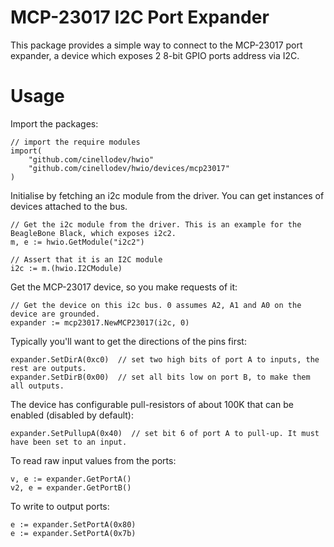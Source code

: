 # MCP-23017 I2C Port Expander

This package provides a simple way to connect to the MCP-23017 port expander, a device which exposes 2 8-bit
GPIO ports address via I2C. 

# Usage

Import the packages:

	// import the require modules
	import(
		"github.com/cinellodev/hwio"
		"github.com/cinellodev/hwio/devices/mcp23017"
	)

Initialise by fetching an i2c module from the driver. You can get instances of devices attached to
the bus.

	// Get the i2c module from the driver. This is an example for the BeagleBone Black, which exposes i2c2.
	m, e := hwio.GetModule("i2c2")

	// Assert that it is an I2C module
	i2c := m.(hwio.I2CModule)

Get the MCP-23017 device, so you make requests of it:

	// Get the device on this i2c bus. 0 assumes A2, A1 and A0 on the device are grounded.
	expander := mcp23017.NewMCP23017(i2c, 0)

Typically you'll want to get the directions of the pins first:

	expander.SetDirA(0xc0)  // set two high bits of port A to inputs, the rest are outputs.
	expander.SetDirB(0x00)  // set all bits low on port B, to make them all outputs.

The device has configurable pull-resistors of about 100K that can be enabled (disabled by default):

	expander.SetPullupA(0x40)  // set bit 6 of port A to pull-up. It must have been set to an input.

To read raw input values from the ports:

	v, e := expander.GetPortA()
	v2, e = expander.GetPortB()

To write to output ports:

	e := expander.SetPortA(0x80)
	e := expander.SetPortA(0x7b)
